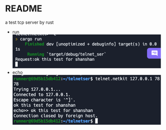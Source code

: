 # README
a test tcp server by rust 

- run 
    ![run](/result-img/run-2022-07-03%2022.32.28.png)
- echo
     ![echo](result-img/echo-2022-07-03%2022.32.38.png)